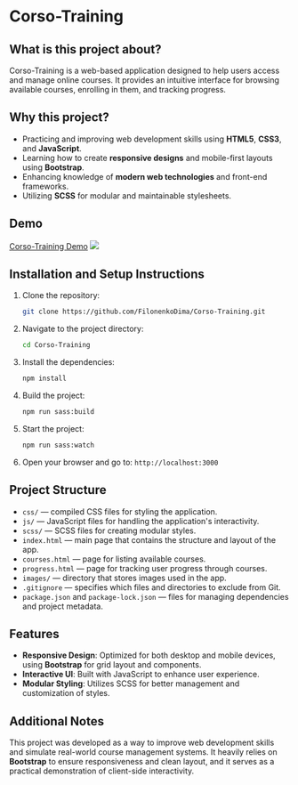 # Corso-Training

## What is this project about?

Corso-Training is a web-based application designed to help users access and manage online courses. It provides an intuitive interface for browsing available courses, enrolling in them, and tracking progress.

## Why this project?

- Practicing and improving web development skills using **HTML5**, **CSS3**, and **JavaScript**.
- Learning how to create **responsive designs** and mobile-first layouts using **Bootstrap**.
- Enhancing knowledge of **modern web technologies** and front-end frameworks.
- Utilizing **SCSS** for modular and maintainable stylesheets.

## Demo

[Corso-Training Demo](https://github.com/FilonenkoDima/Corso-Training)
![](demo.gif)

## Installation and Setup Instructions

1. Clone the repository:
   ```bash
   git clone https://github.com/FilonenkoDima/Corso-Training.git
   ```
2. Navigate to the project directory:
   ```bash
   cd Corso-Training
   ```
3. Install the dependencies:
   ```bash
   npm install
   ```
4. Build the project:
   ```bash
   npm run sass:build
   ```
5. Start the project:
   ```bash
   npm run sass:watch
   ```
6. Open your browser and go to: `http://localhost:3000`

## Project Structure

- `css/` — compiled CSS files for styling the application.
- `js/` — JavaScript files for handling the application's interactivity.
- `scss/` — SCSS files for creating modular styles.
- `index.html` — main page that contains the structure and layout of the app.
- `courses.html` — page for listing available courses.
- `progress.html` — page for tracking user progress through courses.
- `images/` — directory that stores images used in the app.
- `.gitignore` — specifies which files and directories to exclude from Git.
- `package.json` and `package-lock.json` — files for managing dependencies and project metadata.

## Features

- **Responsive Design**: Optimized for both desktop and mobile devices, using **Bootstrap** for grid layout and components.
- **Interactive UI**: Built with JavaScript to enhance user experience.
- **Modular Styling**: Utilizes SCSS for better management and customization of styles.

## Additional Notes

This project was developed as a way to improve web development skills and simulate real-world course management systems. It heavily relies on **Bootstrap** to ensure responsiveness and clean layout, and it serves as a practical demonstration of client-side interactivity.

